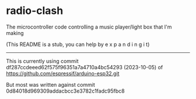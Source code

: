 # radio-clash

The microcontroller code controlling a music player/light box that I'm making

(This README is a stub, you can help by e x p a n d i n g i t)

---

This is currently using commit df287ccdeeed62f575f96351a7a4710a4bc54293
(2023-10-05) of https://github.com/espressif/arduino-esp32.git

But most was written against commit 0d84018d969309addacbcc3e3782c1fadc95fbc8
